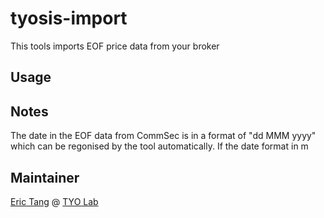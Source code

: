 # tyosis-import

This tools imports EOF price data from your broker

## Usage


## Notes
The date in the EOF data from CommSec is in a format of "dd MMM yyyy" which can be regonised by the tool automatically. If the date format in m

## Maintainer

[Eric Tang](https://twitter.com/_e_tang) @ [TYO Lab](http://tyo.com.au)